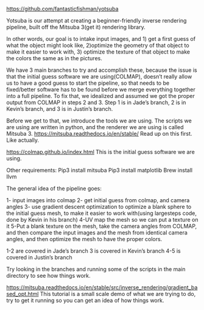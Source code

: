 https://github.com/fantasticfishman/yotsuba 

Yotsuba is our attempt at creating a beginner-friendly inverse rendering pipeline, built off the Mitsuba 3(get it) rendering library.

In other words, our goal is to intake input images, and 1) get a first guess of what the object might look like, 2)optimize the geometry of that object to make it easier to work with, 3) optimize the texture of that object to make the colors the same as in the pictures. 

We have 3 main branches to try and accomplish these, because the issue is that the initial guess software we are using(COLMAP), doesn’t really allow us to have a good guess to start the pipeline, so that needs to be fixed/better software has to be found before we merge everything together into a full pipeline. To fix that, we idealized and assumed we got the proper output from COLMAP in steps 2 and 3. Step 1 is in Jade’s branch, 2 is in Kevin’s branch, and 3 is in Justin’s branch.

Before we get to that, we introduce the tools we are using. The scripts we are using are written in python, and the renderer we are using is called Mitsuba 3. https://mitsuba.readthedocs.io/en/stable/
Read up on this first. Like actually. 

https://colmap.github.io/index.html 
This is the initial guess software we are using.

Other requirements:
Pip3 install mitsuba
Pip3 install matplotlib
Brew install llvm

The general idea of the pipeline goes: 

1- input images into colmap
2- get initial guess from colmap, and camera angles
3- use gradient descent optimization to optimize a blank sphere to the initial guess mesh, to make it easier to work with(using largesteps code, done by Kevin in his branch)
4-UV map the mesh so we can put a texture on it
5-Put a blank texture on the mesh, take the camera angles from COLMAP, and then compare the input images and the mesh from identical camera angles, and then optimize the mesh to have the proper colors.

1-2 are covered in Jade’s branch
3 is covered in Kevin’s branch
4-5 is covered in Justin’s branch

Try looking in the branches and running some of the scripts in the main directory to see how things work. 

https://mitsuba.readthedocs.io/en/stable/src/inverse_rendering/gradient_based_opt.html
This tutorial is a small scale demo of what we are trying to do, try to get it running so you can get an idea of how things work. 

